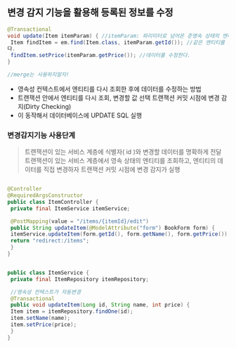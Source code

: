 ##  변경 감지 기능을 활용해 등록된 정보를 수정

```java
@Transactional
void update(Item itemParam) { //itemParam: 파리미터로 넘어온 준영속 상태의 엔티티
 Item findItem = em.find(Item.class, itemParam.getId()); //같은 엔티티를 조회한
다.
 findItem.setPrice(itemParam.getPrice()); //데이터를 수정한다.
}

//merge는 사용하지말자! 
```


- 영속성 컨텍스트에서 엔티티를 다시 조회한 후에 데이터를 수정하는 방법
- 트랜잭션 안에서 엔티티를 다시 조회, 변경할 값 선택 트랜잭션 커밋 시점에 변경 감지(Dirty Checking)
- 이 동작해서 데이터베이스에 UPDATE SQL 실행


### 변경감지기능 사용단계

> 트랜잭션이 있는 서비스 계층에 식별자( id )와 변경할 데이터를 명확하게 전달
> 트랜잭션이 있는 서비스 계층에서 영속 상태의 엔티티를 조회하고, 엔티티의 데이터를 직접 변경하자
> 트랜잭션 커밋 시점에 변경 감지가 실행

```java

@Controller
@RequiredArgsConstructor
public class ItemController {
 private final ItemService itemService;

 @PostMapping(value = "/items/{itemId}/edit")
 public String updateItem(@ModelAttribute("form") BookForm form) {
 itemService.updateItem(form.getId(), form.getName(), form.getPrice());
 return "redirect:/items";
 }
}


public class ItemService {
 private final ItemRepository itemRepository;

 //영속성 컨텍스트가 자동변경 
 @Transactional
 public void updateItem(Long id, String name, int price) {
 Item item = itemRepository.findOne(id);
 item.setName(name);
 item.setPrice(price);
 }
}
